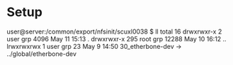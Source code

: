 # Setup

user@server:/common/export/nfsinit/scuxl0038 $ ll
total 16
drwxrwxr-x   2 user   grp  4096 May 11 15:13 .
drwxrwxr-x 295 root   grp 12288 May 10 16:12 ..
lrwxrwxrwx   1 user   grp    23 May  9 14:50 30_etherbone-dev -> ../global/etherbone-dev

